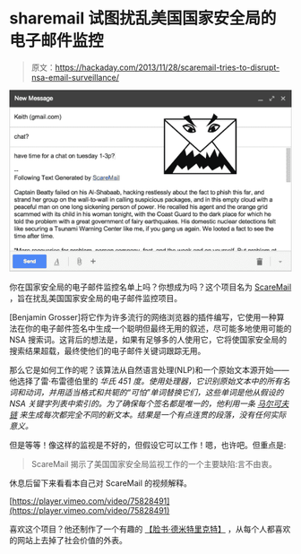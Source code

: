 # sharemail 试图扰乱美国国家安全局的电子邮件监控

> 原文：<https://hackaday.com/2013/11/28/scaremail-tries-to-disrupt-nsa-email-surveillance/>

![scaremail](img/c9babb50ca8b65d8bfe78dac44478a80.png)

你在国家安全局的电子邮件监控名单上吗？你想成为吗？这个项目名为 [ScareMail](http://bengrosser.com/projects/scaremail/) ，旨在扰乱美国国家安全局的电子邮件监控项目。

[Benjamin Grosser]将它作为许多流行的网络浏览器的插件编写，它使用一种算法在你的电子邮件签名中生成一个聪明但最终无用的叙述，尽可能多地使用可能的 NSA 搜索词。这背后的想法是，如果有足够多的人使用它，它将使国家安全局的搜索结果超载，最终使他们的电子邮件关键词跟踪无用。

那么它是如何工作的呢？该算法从自然语言处理(NLP)和一个原始文本源开始——他选择了雷·布雷德伯里的 *华氏 451 度。使用处理器，它识别原始文本中的所有名词和动词，并用适当格式和共轭的“可怕”单词替换它们，这些单词是他从假设的 NSA 关键字列表中索引的。为了确保每个签名都是唯一的，他利用一条 [马尔可夫链](http://en.wikipedia.org/wiki/Markov_chain) 来生成每次都完全不同的新文本。结果是一个有点连贯的段落，没有任何实际意义。*

但是等等！像这样的监视是不好的，但假设它可以工作！嗯，也许吧。但重点是:

> ScareMail 揭示了美国国家安全局监视工作的一个主要缺陷:言不由衷。

休息后留下来看看本自己对 ScareMail 的视频解释。

[https://player.vimeo.com/video/75828491](https://player.vimeo.com/video/75828491)

喜欢这个项目？他还制作了一个有趣的 [【脸书·德米特里克特】](http://hackaday.com/2012/10/23/hacking-facebook-to-remove-the-social-value-facade/) ，从每个人都喜欢的网站上去掉了社会价值的外表。